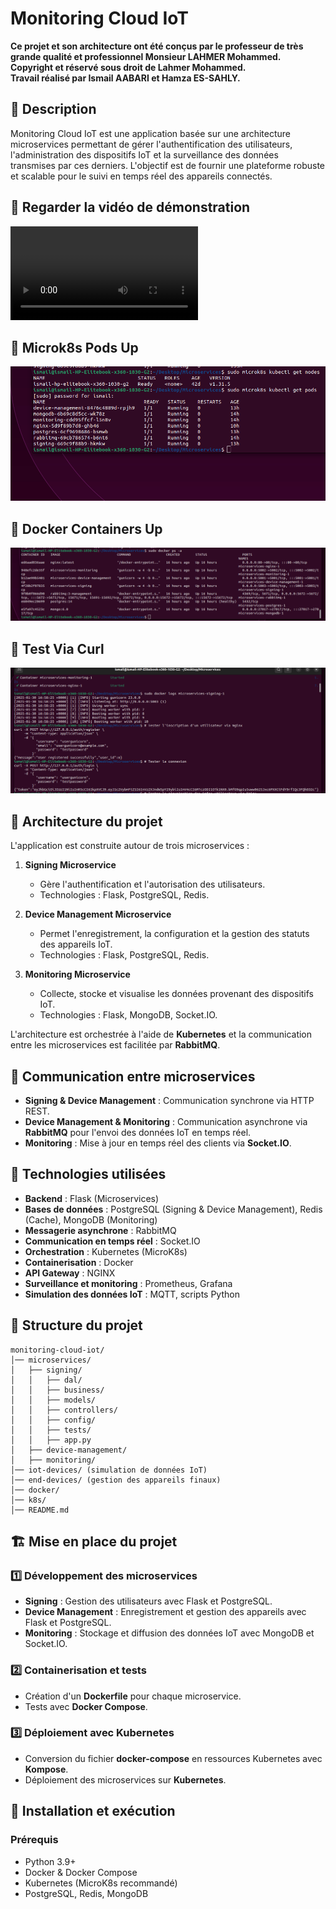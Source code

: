 # Monitoring Cloud IoT

**Ce projet et son architecture ont été conçus par le professeur de très grande qualité et professionnel Monsieur LAHMER Mohammed.**  
**Copyright et réservé sous droit de Lahmer Mohammed.**  
**Travail réalisé par Ismail AABARI et Hamza ES-SAHLY.**  

## 📝 Description
Monitoring Cloud IoT est une application basée sur une architecture microservices permettant de gérer l'authentification des utilisateurs, l'administration des dispositifs IoT et la surveillance des données transmises par ces derniers. L'objectif est de fournir une plateforme robuste et scalable pour le suivi en temps réel des appareils connectés.

## 🎥 Regarder la vidéo de démonstration
![Regarder la vidéo de démonstration](https://github.com/Ismail-AABARI/Monitoring-Cloud-IoT/blob/main/video%20Demo.mp4)

## 🔗 Microk8s Pods Up 
![Microk8s Pods](https://github.com/Ismail-AABARI/Monitoring-Cloud-IoT/blob/main/pods.png)

## 🔧 Docker Containers Up 
![Docker Containers](https://github.com/Ismail-AABARI/Monitoring-Cloud-IoT/blob/main/Containers%20de%20docker.png)

## 📜 Test Via Curl
![ Test Via Curl](https://github.com/Ismail-AABARI/Monitoring-Cloud-IoT/blob/main/Les%20Tests%20fonctionnent.png)


## 🚀 **Architecture du projet**
L'application est construite autour de trois microservices :

1. **Signing Microservice**  
   - Gère l'authentification et l'autorisation des utilisateurs.
   - Technologies : Flask, PostgreSQL, Redis.

2. **Device Management Microservice**  
   - Permet l'enregistrement, la configuration et la gestion des statuts des appareils IoT.
   - Technologies : Flask, PostgreSQL, Redis.

3. **Monitoring Microservice**  
   - Collecte, stocke et visualise les données provenant des dispositifs IoT.
   - Technologies : Flask, MongoDB, Socket.IO.

L'architecture est orchestrée à l'aide de **Kubernetes** et la communication entre les microservices est facilitée par **RabbitMQ**.

## 🔗 **Communication entre microservices**
- **Signing & Device Management** : Communication synchrone via HTTP REST.
- **Device Management & Monitoring** : Communication asynchrone via **RabbitMQ** pour l'envoi des données IoT en temps réel.
- **Monitoring** : Mise à jour en temps réel des clients via **Socket.IO**.

## 🔧 **Technologies utilisées**
- **Backend** : Flask (Microservices)
- **Bases de données** : PostgreSQL (Signing & Device Management), Redis (Cache), MongoDB (Monitoring)
- **Messagerie asynchrone** : RabbitMQ
- **Communication en temps réel** : Socket.IO
- **Orchestration** : Kubernetes (MicroK8s)
- **Containerisation** : Docker
- **API Gateway** : NGINX
- **Surveillance et monitoring** : Prometheus, Grafana
- **Simulation des données IoT** : MQTT, scripts Python

## 📂 **Structure du projet**
```
monitoring-cloud-iot/
│── microservices/
│   ├── signing/
│   │   ├── dal/
│   │   ├── business/
│   │   ├── models/
│   │   ├── controllers/
│   │   ├── config/
│   │   ├── tests/
│   │   ├── app.py
│   ├── device-management/
│   ├── monitoring/
│── iot-devices/ (simulation de données IoT)
│── end-devices/ (gestion des appareils finaux)
│── docker/
│── k8s/
│── README.md
```

## 🏗️ **Mise en place du projet**

### 1️⃣ **Développement des microservices**
- **Signing** : Gestion des utilisateurs avec Flask et PostgreSQL.
- **Device Management** : Enregistrement et gestion des appareils avec Flask et PostgreSQL.
- **Monitoring** : Stockage et diffusion des données IoT avec MongoDB et Socket.IO.

### 2️⃣ **Containerisation et tests**
- Création d'un **Dockerfile** pour chaque microservice.
- Tests avec **Docker Compose**.

### 3️⃣ **Déploiement avec Kubernetes**
- Conversion du fichier **docker-compose** en ressources Kubernetes avec **Kompose**.
- Déploiement des microservices sur **Kubernetes**.

## 📜 **Installation et exécution**
### Prérequis
- Python 3.9+
- Docker & Docker Compose
- Kubernetes (MicroK8s recommandé)
- PostgreSQL, Redis, MongoDB

